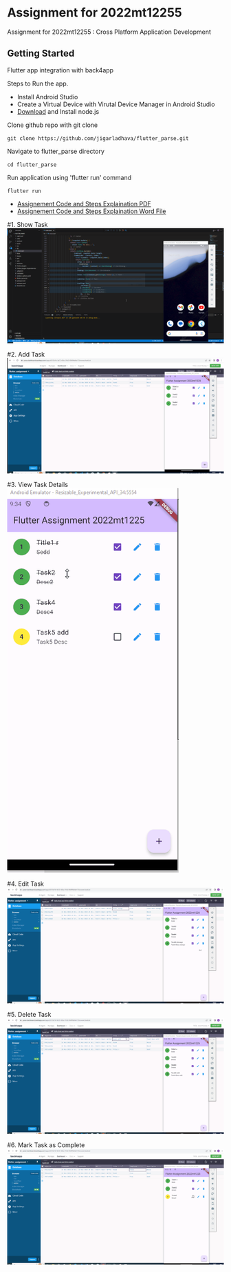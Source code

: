 # Assignment for 2022mt12255

Assignment for 2022mt12255 : Cross Platform Application Development

## Getting Started

Flutter app integration with back4app


Steps to Run the app.
- Install Android Studio
- Create a Virtual Device with Virutal Device Manager in Android Studio
- [Download](https://nodejs.org/en/) and Install node.js


Clone github repo with git clone
```
git clone https://github.com/jigarladhava/flutter_parse.git
```

Navigate to flutter_parse directory
```
cd flutter_parse
```
Run application using 'flutter run' command
```
flutter run
```


- [Assignement Code and Steps Explaination PDF](https://github.com/jigarladhava/flutter_parse/blob/d6fabfddea99c4867674d7b694305f0e1aad7b87/docs/Assignment%202022mt12255.pdf)
- [Assignement Code and Steps Explaination Word File](https://github.com/jigarladhava/flutter_parse/blob/d6fabfddea99c4867674d7b694305f0e1aad7b87/docs/Assignment%202022mt12255.docx)



#1.  Show Task
![](https://raw.githubusercontent.com/jigarladhava/flutter_parse/main/demogifs/1_showTask.gif)

#2.  Add Task
![](https://github.com/jigarladhava/flutter_parse/blob/main/demogifs/2_TaskAdd.gif?raw=true)

#3.  View Task Details
![](https://github.com/jigarladhava/flutter_parse/blob/main/demogifs/3_ViewTaskDetails.gif?raw=true)


#4.  Edit Task
![](https://github.com/jigarladhava/flutter_parse/blob/main/demogifs/4_TaskEdit.gif?raw=true)


#5.  Delete Task
![](https://github.com/jigarladhava/flutter_parse/blob/main/demogifs/5_DeleteTask.gif?raw=true)

#6.  Mark Task as Complete
![](https://github.com/jigarladhava/flutter_parse/blob/main/demogifs/6_MarkComplete.gif?raw=true)